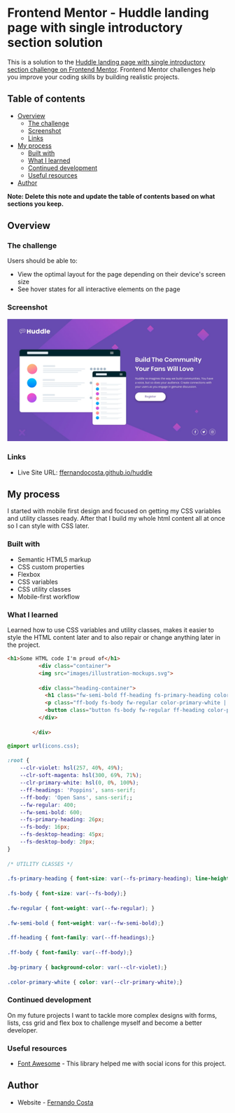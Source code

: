 # Frontend Mentor - Huddle landing page with single introductory section solution

This is a solution to the [Huddle landing page with single introductory section challenge on Frontend Mentor](https://www.frontendmentor.io/challenges/huddle-landing-page-with-a-single-introductory-section-B_2Wvxgi0). Frontend Mentor challenges help you improve your coding skills by building realistic projects. 

## Table of contents

- [Overview](#overview)
  - [The challenge](#the-challenge)
  - [Screenshot](#screenshot)
  - [Links](#links)
- [My process](#my-process)
  - [Built with](#built-with)
  - [What I learned](#what-i-learned)
  - [Continued development](#continued-development)
  - [Useful resources](#useful-resources)
- [Author](#author)

**Note: Delete this note and update the table of contents based on what sections you keep.**

## Overview

### The challenge

Users should be able to:

- View the optimal layout for the page depending on their device's screen size
- See hover states for all interactive elements on the page

### Screenshot

![](/design/desktop-design.jpg)


### Links

- Live Site URL: [ffernandocosta.github.io/huddle](https://ffernandocosta.github.io/huddle/)

## My process

I started with mobile first design and focused on getting my CSS variables and utility classes ready. After that I build my whole html content all at once so I can style with CSS later.

### Built with

- Semantic HTML5 markup
- CSS custom properties
- Flexbox
- CSS variables
- CSS utility classes
- Mobile-first workflow


### What I learned

Learned how to use CSS variables and utility classes, makes it easier to style the HTML content later and to also repair or change anything later in the project.

```html
<h1>Some HTML code I'm proud of</h1>
          <div class="container">
          <img src="images/illustration-mockups.svg">
          
          <div class="heading-container">
            <h1 class="fw-semi-bold ff-heading fs-primary-heading color-primary-white | container-h1">Build The Community Your Fans Will Love</h1>
            <p class="ff-body fs-body fw-regular color-primary-white | container-p">Huddle re-imagines the way we build communities. You have a voice, but so does your audience. Create connections with your users as you engage in genuine discussion.</p>
            <button class="button fs-body fw-regular ff-heading color-primary-white">Register</button>
          </div>

        </div>
```
```css
@import url(icons.css);

:root {
    --clr-violet: hsl(257, 40%, 49%);
    --clr-soft-magenta: hsl(300, 69%, 71%);
    --clr-primary-white: hsl(0, 0%, 100%);
    --ff-headings: 'Poppins', sans-serif;
    --ff-body: 'Open Sans', sans-serif;;
    --fw-regular: 400;
    --fw-semi-bold: 600;
    --fs-primary-heading: 26px;
    --fs-body: 16px;
    --fs-desktop-heading: 45px;
    --fs-desktop-body: 20px;
}

/* UTILITY CLASSES */

.fs-primary-heading { font-size: var(--fs-primary-heading); line-height: 1.5; }

.fs-body { font-size: var(--fs-body);}

.fw-regular { font-weight: var(--fw-regular); }

.fw-semi-bold { font-weight: var(--fw-semi-bold);}

.ff-heading { font-family: var(--ff-headings);}

.ff-body { font-family: var(--ff-body);}

.bg-primary { background-color: var(--clr-violet);}

.color-primary-white { color: var(--clr-primary-white);}
```


### Continued development

On my future projects I want to tackle more complex designs with forms, lists, css grid and flex box to challenge myself and become a better developer.


### Useful resources

- [Font Awesome](https://fontawesome.com/) - This library helped me with social icons for this project.

## Author

- Website - [Fernando Costa](https://github.com/ffernandocosta)
